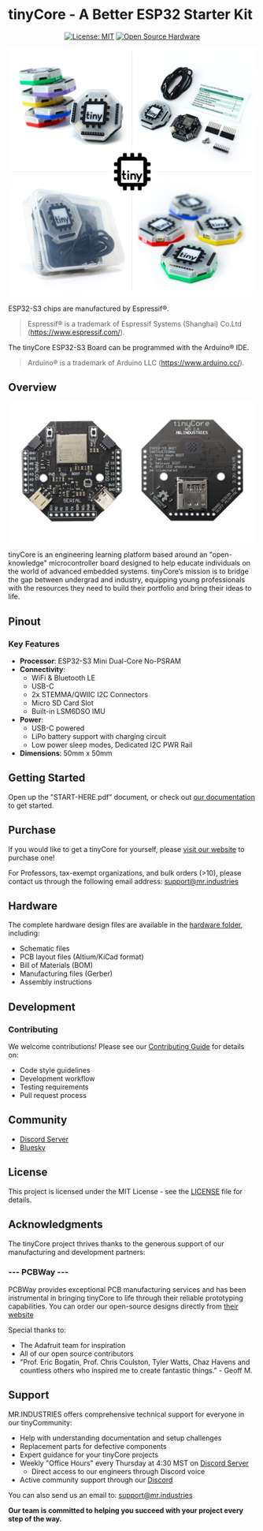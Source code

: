 # tinyCore - A Better ESP32 Starter Kit

<div align="center">

[![License: MIT](https://img.shields.io/badge/License-MIT-yellow.svg)](https://opensource.org/licenses/MIT)
[![Open Source Hardware](https://img.shields.io/badge/Hardware-Open%20Source-brightgreen)](https://www.oshwa.org/)

![tinyCore Logo](assets/Photos/tinyCore-Quadrant.jpg)

</div>

ESP32-S3 chips are manufactured by Espressif®.
> Espressif® is a trademark of Espressif Systems (Shanghai) Co.Ltd (https://www.espressif.com/).

The tinyCore ESP32-S3 Board can be programmed with the Arduino® IDE.
> Arduino® is a trademark of Arduino LLC (https://www.arduino.cc/).


## Overview
![tinyCore Logo](assets/Photos/tinyCoreBackFront.jpg)

tinyCore is an engineering learning platform based around an "open-knowledge" microcontroller board designed to help educate individuals on the world of advanced embedded systems. tinyCore’s mission is to bridge the gap between undergrad and industry, equipping young professionals with the resources they need to build their portfolio and bring their ideas to life. 

## Pinout

### Key Features

- **Processor**: ESP32-S3 Mini Dual-Core No-PSRAM
- **Connectivity**: 
  - WiFi & Bluetooth LE
  - USB-C
  - 2x STEMMA/QWIIC I2C Connectors
  - Micro SD Card Slot
  - Built-in LSM6DSO IMU
- **Power**: 
  - USB-C powered
  - LiPo battery support with charging circuit
  - Low power sleep modes, Dedicated I2C PWR Rail
- **Dimensions**: 50mm x 50mm

## Getting Started

Open up the "START-HERE.pdf" document, or check out [our documentation](https://docs.mr.industries) to get started.

## Purchase

If you would like to get a tinyCore for yourself, please [visit our website](https://mr.industries/tiny-core) to purchase one!

For Professors, tax-exempt organizations, and bulk orders (>10), please contact us through the following email address:
[support@mr.industries](mailto:support@mr.industries)


## Hardware

The complete hardware design files are available in the [hardware folder](https://github.com/Mister-Industries/tinyCore/tree/main/Hardware), including:
- Schematic files 
- PCB layout files (Altium/KiCad format)
- Bill of Materials (BOM)
- Manufacturing files (Gerber)
- Assembly instructions

## Development

### Contributing

We welcome contributions! Please see our [Contributing Guide](CONTRIBUTING.md) for details on:
- Code style guidelines
- Development workflow
- Testing requirements
- Pull request process

## Community

- [Discord Server](https://discord.gg/hvJZhwfQsF)
- [Bluesky](https://bsky.app/profile/mr.industries)

## License

This project is licensed under the MIT License - see the [LICENSE](LICENSE) file for details.

## Acknowledgments
The tinyCore project thrives thanks to the generous support of our manufacturing and development partners:
### --- PCBWay ---

PCBWay provides exceptional PCB manufacturing services and has been instrumental in bringing tinyCore to life through their reliable prototyping capabilities. You can order our open-source designs directly from [their website](https://www.pcbway.com/project/shareproject/iota_The_Open_Source_Advanced_IoT_Learning_Platform_12776757.html)

Special thanks to:
- The Adafruit team for inspiration
- All of our open source contributors
- "Prof. Eric Bogatin, Prof. Chris Coulston, Tyler Watts, Chaz Havens and countless others who inspired me to create fantastic things." - Geoff M.

## Support

MR.INDUSTRIES offers comprehensive technical support for everyone in our tinyCommunity:

* Help with understanding documentation and setup challenges
* Replacement parts for defective components
* Expert guidance for your tinyCore projects
* Weekly "Office Hours" every Thursday at 4:30 MST on [Discord Server](https://discord.gg/hvJZhwfQsF)
  * Direct access to our engineers through Discord voice
* Active community support through our [Discord](https://discord.gg/hvJZhwfQsF)

You can also send us an email to:
[support@mr.industries](mailto:support@mr.industries)

**Our team is committed to helping you succeed with your project every step of the way.**
